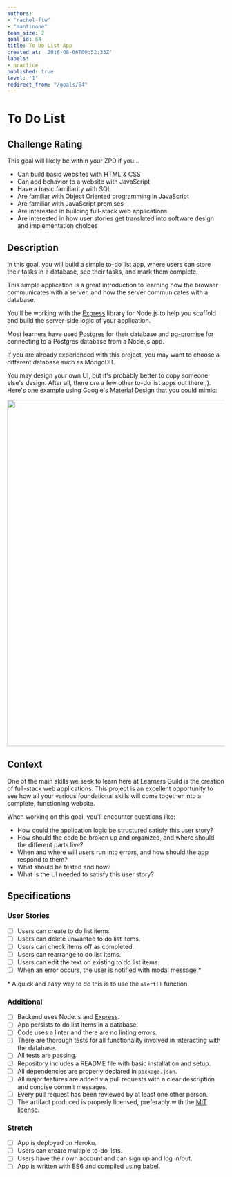 ```yaml
---
authors:
- "rachel-ftw"
- "mantinone"
team_size: 2
goal_id: 64
title: To Do List App
created_at: '2016-08-06T00:52:33Z'
labels:
- practice
published: true
level: '1'
redirect_from: "/goals/64"
---
```


# To Do List

## Challenge Rating

This goal will likely be within your ZPD if you...

- Can build basic websites with HTML & CSS
- Can add behavior to a website with JavaScript
- Have a basic familiarity with SQL
- Are familiar with Object Oriented programming in JavaScript
- Are familiar with JavaScript promises
- Are interested in building full-stack web applications
- Are interested in how user stories get translated into software design and implementation choices

## Description

In this goal, you will build a simple to-do list app, where users can store their tasks in a database, see their tasks, and mark them complete.

This simple application is a great introduction to learning how the browser communicates with a server, and how the server communicates with a database.

You'll be working with the [Express][npm-express] library for Node.js to help you scaffold and build the server-side logic of your application.

Most learners have used [Postgres][postgres] for their database and  [pg-promise][npm-pg-promise] for connecting to a Postgres database from a Node.js app.

If you are already experienced with this project, you may want to choose a different database such as MongoDB.

You may design your own UI, but it's probably better to copy someone else's design. After all, there _are_ a few other to-do list apps out there ;). Here's one example using Google's [Material Design][material-design] that you could mimic:

<img width=800 src="https://cloud.githubusercontent.com/assets/709100/23414837/3f8c7046-fdab-11e6-8631-8dfb80662e24.png">

## Context

One of the main skills we seek to learn here at Learners Guild is the creation of full-stack web applications. This project is an excellent opportunity to see how all your various foundational skills will come together into a complete, functioning website.

When working on this goal, you'll encounter questions like:

- How could the application logic be structured satisfy this user story?
- How should the code be broken up and organized, and where should the different parts live?
- When and where will users run into errors, and how should the app respond to them?
- What should be tested and how?
- What is the UI needed to satisfy this user story?

## Specifications

### User Stories

- [ ] Users can create to do list items.
- [ ] Users can delete unwanted to do list items.
- [ ] Users can check items off as completed.
- [ ] Users can rearrange to do list items.
- [ ] Users can edit the text on existing to do list items.
- [ ] When an error occurs, the user is notified with modal message.\*

\* A quick and easy way to do this is to use the `alert()` function.

### Additional

- [ ] Backend uses Node.js and [Express][npm-express].
- [ ] App persists to do list items in a database.
- [ ] Code uses a linter and there are no linting errors.
- [ ] There are thorough tests for all functionality involved in interacting with the database.
- [ ] All tests are passing.
- [ ] Repository includes a README file with basic installation and setup.
- [ ] All dependencies are properly declared in `package.json`.
- [ ] All major features are added via pull requests with a clear description and concise commit messages.
- [ ] Every pull request has been reviewed by at least one other person.
- [ ] The artifact produced is properly licensed, preferably with the [MIT license][mit-license].

### Stretch

- [ ] App is deployed on Heroku.
- [ ] Users can create multiple to-do lists.
- [ ] Users have their own account and can sign up and log in/out.
- [ ] App is written with ES6 and compiled using [babel][npm-babel].

[npm-express]: https://www.npmjs.com/package/express
[npm-babel]: https://www.npmjs.com/package/babel
[npm-pg-promise]: https://www.npmjs.com/package/pg-promise
[postgres]: https://www.postgresql.org/
[material-design]: https://material.io/
[mit-license]: https://opensource.org/licenses/MIT
